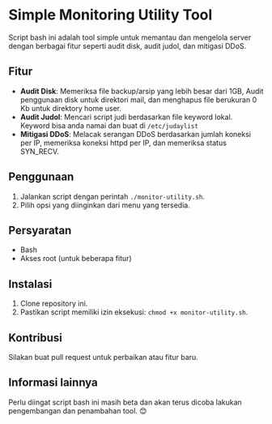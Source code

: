# Simple Monitoring Utility Tool

Script bash ini adalah tool simple untuk memantau dan mengelola server dengan berbagai fitur seperti audit disk, audit judol, dan mitigasi DDoS.

## Fitur

- **Audit Disk**: Memeriksa file backup/arsip yang lebih besar dari 1GB, Audit penggunaan disk untuk direktori mail, dan menghapus file berukuran 0 Kb untuk direktory home user.
- **Audit Judol**: Mencari script judi berdasarkan file keyword lokal. Keyword bisa anda namai dan buat di `/etc/judaylist`
- **Mitigasi DDoS**: Melacak serangan DDoS berdasarkan jumlah koneksi per IP, memeriksa koneksi httpd per IP, dan memeriksa status SYN_RECV.

## Penggunaan

1. Jalankan script dengan perintah `./monitor-utility.sh`.
2. Pilih opsi yang diinginkan dari menu yang tersedia.

## Persyaratan

- Bash
- Akses root (untuk beberapa fitur)

## Instalasi

1. Clone repository ini.
2. Pastikan script memiliki izin eksekusi: `chmod +x monitor-utility.sh`.

## Kontribusi

Silakan buat pull request untuk perbaikan atau fitur baru.

## Informasi lainnya
Perlu diingat script bash ini masih beta dan akan terus dicoba lakukan pengembangan dan penambahan tool. 😊
